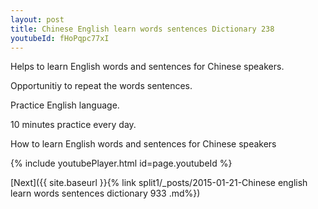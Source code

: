 ```yaml
---
layout: post
title: Chinese English learn words sentences Dictionary 238 
youtubeId: fHoPqpc77xI
---
```

 
 
Helps to learn English words and sentences for Chinese speakers.

Opportunitiy to repeat the words sentences. 

Practice English language. 
 
10 minutes practice every day. 
 
How to learn English words and sentences for Chinese speakers 
 
{% include youtubePlayer.html id=page.youtubeId %}
 
 
[Next]({{ site.baseurl }}{% link  split1/_posts/2015-01-21-Chinese english learn words sentences dictionary 933 .md%})
 
